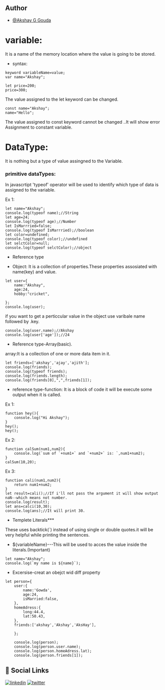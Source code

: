 ## Author

- [@Akshay G Gouda](https://github.com/akshaygouda0707)


# variable:
It is a name of the memory location where the value is going to be stored.

- syntax:
```
keyword variableName=value;
var name="Akshay";
```
```
let price=200;
price=300;
```
The value assigned to the let keyword can be changed.

```
const name="Akshay";
name="Hello";
```
The value assigned to const keyword cannot be changed ..It will show error Assignment to constant variable.


# DataType:
It is nothing but a type of value assingned to the Variable.

### primitive dataTypes:
In javascrtipt 'typeof' operator will be used to identify which type of data is assigned to the variable.

Ex 1:
```
let name="Akshay";
console.log(typeof name);//String
let age=24;
console.log(typeof age);//Number
let IsMarrried=false;
console.log(typeof IsMarrried);//boolean
let color=undefined;
console.log(typeof color);//undefined
let selctColor=null;
console.log(typeof selctColor);//object
```
- Reference type

- Object:
It is a collection of properties.These properties assosiated with name(key) and value.
```
let user={
    name:"Akshay",
    age:24,
    hobby:"cricket",

};
console.log(user);
```
if you want to get a perticcular value in the object use varibale name followed by .key.
```
console.log(user.name);//Akshay
console.log(user['age']);//24
```
* Reference type-Array(basic).

array:It is a collection of one or more data item in it.
```
let friends=['akshay','ajay','ajith'];
console.log(friends);
console.log(typeof friends);
console.log(friends.length);
console.log(friends[0],",",friends[1]);
```

- reference type-function:
It is a block of code it will be execute some output when it is called.

Ex 1:
```
function hey(){
    console.log("Hi Akshay");
}
hey();
hey();
```
Ex 2:
```
function calSum(num1,num2){
    console.log(`sum of `+num1+` and `+num2+` is: `,num1+num2);
}
calSum(10,20);
```
Ex 3:
```
function cali(num1,num2){
    return num1+num2;
}
let result=cali();//If i'll not pass the argument it will show output naN--which means not number.
console.log(result);
let ans=calci(10,30);
console.log(ans);//It will print 30.
```
* Templete Literals***

These uses backtick(`) instead of using single or double quotes.it will be very helpful while printing the sentences.

- ${variableName}---This will be used to acces the value inside the literals.(Important)
```
let name="Akshay";
console.log(`my name is ${name}`);
```
- Excersise-creat an obejct wid diff property
```
let person={
    user:{
        name:'Gowda',
        age:24,
        isMarried:false,
    },
    homeAdress:{
        long:44.4,
        lat:50.43,
    },
    friends:['akshay','Akshay','AksHay'],

    };

    console.log(person);
    console.log(person.user.name);
    console.log(person.homeAdress.lat);
    console.log(person.friends[1]);

```


## 🔗 Social Links
[![linkedin](https://img.shields.io/badge/linkedin-0A66C2?style=for-the-badge&logo=linkedin&logoColor=white)](https://www.linkedin.com/in/akshay-g-gouda-1bb424202)
[![twitter](https://img.shields.io/badge/twitter-1DA1F2?style=for-the-badge&logo=twitter&logoColor=white)](https://twitter.com/Akshayg77841279)
